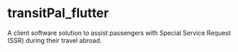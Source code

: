 # transitPal_flutter
A client software solution to assist passengers with Special Service Request (SSR) during their travel abroad.
